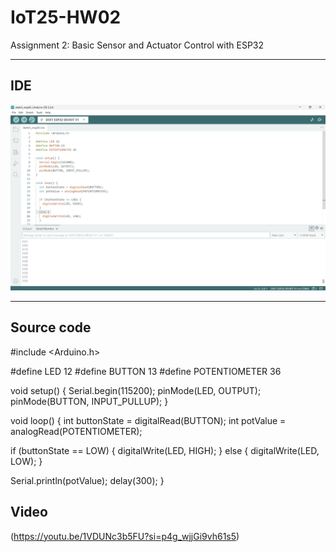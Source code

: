 # IoT25-HW02
Assignment 2: Basic Sensor and Actuator Control with ESP32

---

## IDE

![IDE](2.png)

---

## Source code
#include <Arduino.h>

#define LED 12
#define BUTTON 13
#define POTENTIOMETER 36

void setup() {
  Serial.begin(115200);
  pinMode(LED, OUTPUT);
  pinMode(BUTTON, INPUT_PULLUP);
}

void loop() {
  int buttonState = digitalRead(BUTTON);
  int potValue = analogRead(POTENTIOMETER);

  if (buttonState == LOW) {
    digitalWrite(LED, HIGH);
  } else {
    digitalWrite(LED, LOW);
  }

  Serial.println(potValue);
  delay(300);
}

## Video
(https://youtu.be/1VDUNc3b5FU?si=p4g_wjjGi9vh61s5)
